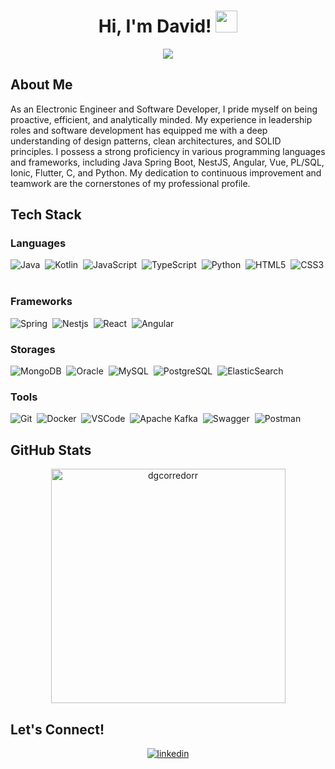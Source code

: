 <h1 align="center"><b>Hi, I'm David! <img src="https://media.giphy.com/media/hvRJCLFzcasrR4ia7z/giphy.gif" width="35"></b></h1>

<p align="center">
  <!-- Typing SVG by dgcorredorr -->
  <a href="https://github.com/dgcorredorr">
    <img src="https://readme-typing-svg.demolab.com?font=Fira+Code&size=22&duration=2000&pause=500&center=true&vCenter=true&width=440&height=45&lines=Electronic+Engineer;Full-Stack+Developer;Passionate+about+Technology;Always+Learning+New+Things!" /></a>
</p>

## About Me

As an Electronic Engineer and Software Developer, I pride myself on being proactive, efficient, and analytically minded. My experience in leadership roles and software development has equipped me with a deep understanding of design patterns, clean architectures, and SOLID principles. I possess a strong proficiency in various programming languages and frameworks, including Java Spring Boot, NestJS, Angular, Vue, PL/SQL, Ionic, Flutter, C, and Python. My dedication to continuous improvement and teamwork are the cornerstones of my professional profile.

## <b> Tech Stack</b>

### Languages
![Java](https://img.shields.io/badge/java-%23ED8B00.svg?style=for-the-badge&logo=java&logoColor=white)&nbsp;
![Kotlin](https://img.shields.io/badge/kotlin-%23563D7C.svg?style=for-the-badge&logo=kotlin&logoColor=white)&nbsp;
![JavaScript](https://img.shields.io/badge/javascript-%23323330.svg?style=for-the-badge&logo=javascript&logoColor=%23F7DF1E)&nbsp;
![TypeScript](https://img.shields.io/badge/typescript-%233178C6?style=for-the-badge&logo=typescript&logoColor=white)&nbsp;
![Python](https://img.shields.io/badge/python-%233776AB.svg?style=for-the-badge&logo=python&logoColor=white)&nbsp;
![HTML5](https://img.shields.io/badge/html5-%23E34F26.svg?style=for-the-badge&logo=html5&logoColor=white)&nbsp;
![CSS3](https://img.shields.io/badge/css3-%231572B6.svg?style=for-the-badge&logo=css3&logoColor=white)&nbsp;

### Frameworks
![Spring](https://img.shields.io/badge/spring-%236DB33F.svg?style=for-the-badge&logo=spring&logoColor=white)&nbsp;
![Nestjs](https://img.shields.io/badge/nestjs-%23DD0031.svg?style=for-the-badge&logo=nestjs&logoColor=white)&nbsp;
![React](https://img.shields.io/badge/react-%2320232a.svg?style=for-the-badge&logo=react&logoColor=%2361DAFB)&nbsp;
![Angular](https://img.shields.io/badge/angular-%23DD0031.svg?style=for-the-badge&logo=angular&logoColor=white)&nbsp;

### Storages

![MongoDB](https://img.shields.io/badge/MongoDB-%234ea94b.svg?style=for-the-badge&logo=mongodb&logoColor=white)&nbsp;
![Oracle](https://img.shields.io/badge/oracle-%23C0C0C0.svg?style=for-the-badge&logo=oracle&logoColor=F80000)&nbsp;
![MySQL](https://img.shields.io/badge/mysql-%234479A1.svg?style=for-the-badge&logo=mysql&logoColor=white)&nbsp;
![PostgreSQL](https://img.shields.io/badge/postgres-%23316192.svg?style=for-the-badge&logo=postgresql&logoColor=white)&nbsp;
![ElasticSearch](https://img.shields.io/badge/-ElasticSearch-005571?style=for-the-badge&logo=elasticsearch)&nbsp;

### Tools
![Git](https://img.shields.io/badge/git-%23F05032.svg?style=for-the-badge&logo=git&logoColor=white)&nbsp;
![Docker](https://img.shields.io/badge/docker-%232496ED.svg?style=for-the-badge&logo=docker&logoColor=white)&nbsp;
![VSCode](https://img.shields.io/badge/vscode-%23007ACC.svg?style=for-the-badge&logo=visualstudiocode&logoColor=white)&nbsp;
![Apache Kafka](https://img.shields.io/badge/Apache%20Kafka-000?style=for-the-badge&logo=apachekafka)&nbsp;
![Swagger](https://img.shields.io/badge/-Swagger-%85EA2D?style=for-the-badge&logo=swagger&logoColor=white)&nbsp;
![Postman](https://img.shields.io/badge/Postman-FF6C37?style=for-the-badge&logo=postman&logoColor=white)&nbsp;


## <b> GitHub Stats</b>

<div align="center">
  <a href="https://github.com/dgcorredorr/">
    <img src="https://github-readme-stats.vercel.app/api/top-langs?username=dgcorredorr&show_icons=true&locale=en&layout=compact&line_height=20&title_color=7A7ADB&icon_color=2234AE&text_color=D3D3D3&bg_color=0,000000,000000" width="375" alt="dgcorredorr"/>
  </a>
</div>


## <b> Let's Connect!</b>

<div align='center'>
  <a href="https://linkedin.com/in/dgcorredorr" target="_blank">
    <img src="https://img.shields.io/badge/David Corredor-405DE6.svg?color=405DE6&style=for-the-badge&logo=linkedin&logoColor=white" alt=linkedin style="margin-bottom: 5px;"/>
  </a>
</div>
